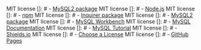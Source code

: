 MIT license
[]: # - [MySQL2 package](https://www.npmjs.com/package/mysql2)
MIT license
[]: # - [Node.js](https://nodejs.org/)
MIT license
[]: # - [npm](https://www.npmjs.com/)
MIT license
[]: # - [Inquirer package](https://www.npmjs.com/package/inquirer)
MIT license
[]: # - [MySQL2 package](https://www.npmjs.com/package/mysql2)
MIT license
[]: # - [MySQL Workbench](https://www.mysql.com/products/workbench/)
MIT license
[]: # - [MySQL Documentation](https://dev.mysql.com/doc/)
MIT license
[]: # - [MySQL Tutorial](https://www.mysqltutorial.org/)
MIT license
[]: # - [Shields.io](https://shields.io/)
MIT license
[]: # - [Choose a License](https://choosealicense.com/)
MIT license
[]: # - [GitHub Pages](https://pages.github.com/)